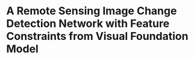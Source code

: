 # A Remote Sensing Image Change Detection Network with Feature Constraints from Visual Foundation Model
